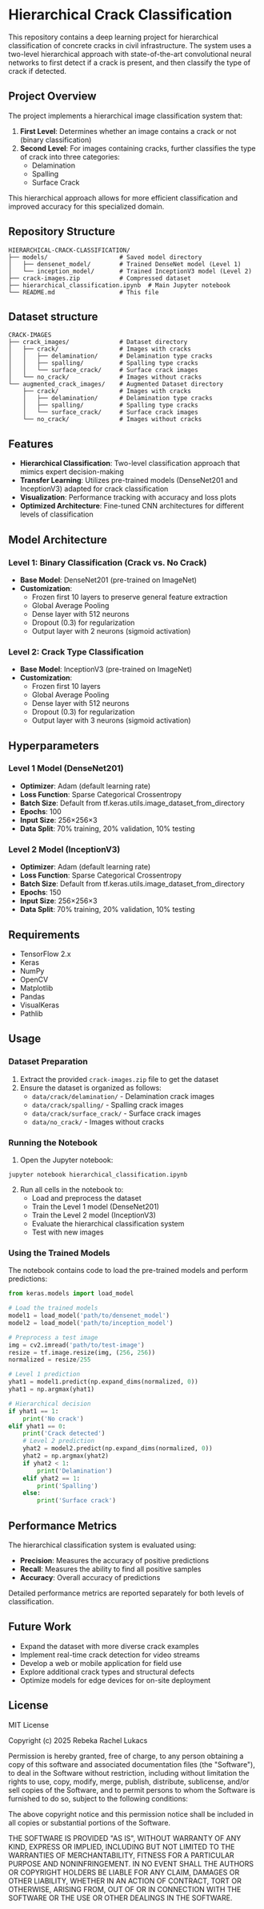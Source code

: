 # Hierarchical Crack Classification

This repository contains a deep learning project for hierarchical classification of concrete cracks in civil infrastructure. The system uses a two-level hierarchical approach with state-of-the-art convolutional neural networks to first detect if a crack is present, and then classify the type of crack if detected.

## Project Overview

The project implements a hierarchical image classification system that:

1. **First Level**: Determines whether an image contains a crack or not (binary classification)
2. **Second Level**: For images containing cracks, further classifies the type of crack into three categories:
   - Delamination
   - Spalling
   - Surface Crack

This hierarchical approach allows for more efficient classification and improved accuracy for this specialized domain.

## Repository Structure

```
HIERARCHICAL-CRACK-CLASSIFICATION/
├── models/                    # Saved model directory
│   ├── densenet_model/        # Trained DenseNet model (Level 1)
│   └── inception_model/       # Trained InceptionV3 model (Level 2)
├── crack-images.zip           # Compressed dataset
├── hierarchical_classification.ipynb  # Main Jupyter notebook
└── README.md                  # This file
```
## Dataset structure
```
CRACK-IMAGES
├── crack_images/              # Dataset directory
│   ├── crack/                 # Images with cracks
│   │   ├── delamination/      # Delamination type cracks
│   │   ├── spalling/          # Spalling type cracks
│   │   └── surface_crack/     # Surface crack images
│   └── no_crack/              # Images without cracks
└── augmented_crack_images/    # Augmented Dataset directory
    ├── crack/                 # Images with cracks
    │   ├── delamination/      # Delamination type cracks
    │   ├── spalling/          # Spalling type cracks
    │   └── surface_crack/     # Surface crack images
    └── no_crack/              # Images without cracks
```

## Features

- **Hierarchical Classification**: Two-level classification approach that mimics expert decision-making
- **Transfer Learning**: Utilizes pre-trained models (DenseNet201 and InceptionV3) adapted for crack classification
- **Visualization**: Performance tracking with accuracy and loss plots
- **Optimized Architecture**: Fine-tuned CNN architectures for different levels of classification

## Model Architecture

### Level 1: Binary Classification (Crack vs. No Crack)
- **Base Model**: DenseNet201 (pre-trained on ImageNet)
- **Customization**: 
  - Frozen first 10 layers to preserve general feature extraction
  - Global Average Pooling
  - Dense layer with 512 neurons
  - Dropout (0.3) for regularization
  - Output layer with 2 neurons (sigmoid activation)

### Level 2: Crack Type Classification
- **Base Model**: InceptionV3 (pre-trained on ImageNet)
- **Customization**:
  - Frozen first 10 layers
  - Global Average Pooling
  - Dense layer with 512 neurons
  - Dropout (0.3) for regularization
  - Output layer with 3 neurons (sigmoid activation)

## Hyperparameters

### Level 1 Model (DenseNet201)
- **Optimizer**: Adam (default learning rate)
- **Loss Function**: Sparse Categorical Crossentropy
- **Batch Size**: Default from tf.keras.utils.image_dataset_from_directory
- **Epochs**: 100
- **Input Size**: 256×256×3
- **Data Split**: 70% training, 20% validation, 10% testing

### Level 2 Model (InceptionV3)
- **Optimizer**: Adam (default learning rate)
- **Loss Function**: Sparse Categorical Crossentropy
- **Batch Size**: Default from tf.keras.utils.image_dataset_from_directory
- **Epochs**: 150
- **Input Size**: 256×256×3
- **Data Split**: 70% training, 20% validation, 10% testing

## Requirements

- TensorFlow 2.x
- Keras
- NumPy
- OpenCV
- Matplotlib
- Pandas
- VisualKeras
- Pathlib

## Usage

### Dataset Preparation

1. Extract the provided `crack-images.zip` file to get the dataset
2. Ensure the dataset is organized as follows:
   - `data/crack/delamination/` - Delamination crack images
   - `data/crack/spalling/` - Spalling crack images
   - `data/crack/surface_crack/` - Surface crack images
   - `data/no_crack/` - Images without cracks

### Running the Notebook

1. Open the Jupyter notebook:
```
jupyter notebook hierarchical_classification.ipynb
```

2. Run all cells in the notebook to:
   - Load and preprocess the dataset
   - Train the Level 1 model (DenseNet201)
   - Train the Level 2 model (InceptionV3)
   - Evaluate the hierarchical classification system
   - Test with new images

### Using the Trained Models

The notebook contains code to load the pre-trained models and perform predictions:

```python
from keras.models import load_model

# Load the trained models
model1 = load_model('path/to/densenet_model')
model2 = load_model('path/to/inception_model')

# Preprocess a test image
img = cv2.imread('path/to/test-image')
resize = tf.image.resize(img, (256, 256))
normalized = resize/255

# Level 1 prediction
yhat1 = model1.predict(np.expand_dims(normalized, 0))
yhat1 = np.argmax(yhat1)

# Hierarchical decision
if yhat1 == 1:
    print('No crack')
elif yhat1 == 0:
    print('Crack detected')
    # Level 2 prediction
    yhat2 = model2.predict(np.expand_dims(normalized, 0))
    yhat2 = np.argmax(yhat2)
    if yhat2 < 1:
        print('Delamination')
    elif yhat2 == 1:
        print('Spalling')
    else:
        print('Surface crack')
```

## Performance Metrics

The hierarchical classification system is evaluated using:

- **Precision**: Measures the accuracy of positive predictions
- **Recall**: Measures the ability to find all positive samples
- **Accuracy**: Overall accuracy of predictions

Detailed performance metrics are reported separately for both levels of classification.

## Future Work

- Expand the dataset with more diverse crack examples
- Implement real-time crack detection for video streams
- Develop a web or mobile application for field use
- Explore additional crack types and structural defects
- Optimize models for edge devices for on-site deployment

## License

MIT License

Copyright (c) 2025 Rebeka Rachel Lukacs

Permission is hereby granted, free of charge, to any person obtaining a copy of this software and associated documentation files (the "Software"), to deal in the Software without restriction, including without limitation the rights to use, copy, modify, merge, publish, distribute, sublicense, and/or sell copies of the Software, and to permit persons to whom the Software is furnished to do so, subject to the following conditions:

The above copyright notice and this permission notice shall be included in all copies or substantial portions of the Software.

THE SOFTWARE IS PROVIDED "AS IS", WITHOUT WARRANTY OF ANY KIND, EXPRESS OR IMPLIED, INCLUDING BUT NOT LIMITED TO THE WARRANTIES OF MERCHANTABILITY, FITNESS FOR A PARTICULAR PURPOSE AND NONINFRINGEMENT. IN NO EVENT SHALL THE AUTHORS OR COPYRIGHT HOLDERS BE LIABLE FOR ANY CLAIM, DAMAGES OR OTHER LIABILITY, WHETHER IN AN ACTION OF CONTRACT, TORT OR OTHERWISE, ARISING FROM, OUT OF OR IN CONNECTION WITH THE SOFTWARE OR THE USE OR OTHER DEALINGS IN THE SOFTWARE.

